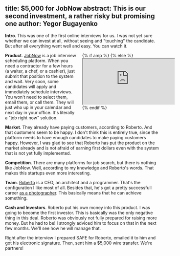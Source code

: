 title: $5,000 for JobNow
abstract: This is our second investment, a rather risky but promising one
author: Yegor Bugayenko
--

**Intro**.
This was one of the first online interviews for us. I was not yet
sure whether we can invest at all, without seeing and "touching"
the candidate. But after all everything went well and easy. You can
watch it.

<div style='width:50%;float:right;z-index:100;margin-left:1em;'>
  <div class='film'>
    {% if amp %}
      <amp-youtube data-videoid='F-ljB4TPiRE' layout='responsive' width='480' height='270'></amp-youtube>
    {% else %}
      <iframe class='video' src='https://www.youtube.com/embed/F-ljB4TPiRE?controls=2'
        allowfullscreen=''>&#8203;</iframe>
    {% endif %}
  </div>
</div>

**Product**.
[JobNow](http://www.jobnow.me) is a job interview scheduling platform. When
you need a contractor for a few hours (a waiter, a chef, or a cashier), just
submit that position to the system and wait. Very soon, some candidates will
apply and immediately schedule interviews. You won't need to select them,
email them, or call them. They will just who up in your calendar and next day
in your office. It's literally a "job right now" solution.

**Market**.
They already have paying customers, according to Roberto. And that customers
seem to be happy. I don't think this is entirely true, since the platform
needs to have enough candidates to make paying customers happy. However,
I was glad to see that Roberto has put the product on the market already and
is not afraid of earning first dollars even with the system that is not yet
fully implemented.

**Competition**.
There are many platforms for job search, but there is nothing like JobNow.
Well, according to my knowledge and Roberto's words. That makes this
startups even more interesting.

**Team**.
[Roberto](https://www.linkedin.com/in/robertoinetti)
is a CEO, an architect and a programmer. That's the configuration
I like most of all. Besides that, he's got a pretty successfull
career [as a photographer](https://500px.com/robertoinetti). This basically
means that he can achieve something.

**Cash and Investors**.
Roberto put his own money into this product. I was going to become the
first investor. This is basically was the only negative thing in this
deal. Roberto was obviously not fully prepared for raising more money. But
he had to be! I strongly adviced him to focus on that in the next few
months. We'll see how he will manage that.

Right after the interview I prepared SAFE for Roberto, emailed it to him
and got his electronic signature. Then, sent him a $5,000 wire transfer.
We're partners!
